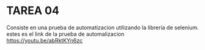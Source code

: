# TAREA 04

Consiste en una prueba de automatizacion utilizando la librería de selenium.
estes es el link de la prueba de automalizacion 
https://youtu.be/abRktKYn6zc
